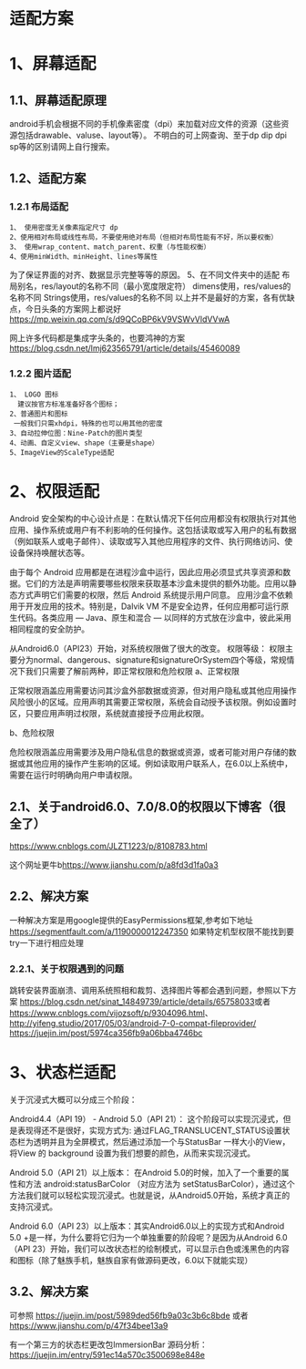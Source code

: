适配方案
============
# 1、屏幕适配
  ## 1.1、屏幕适配原理
  android手机会根据不同的手机像素密度（dpi）来加载对应文件的资源（这些资源包括drawable、valuse、layout等）。
  不明白的可上网查询、至于dp dip dpi sp等的区别请网上自行搜索。
  ## 1.2、适配方案
  ### 1.2.1 布局适配
    1、 使用密度无关像素指定尺寸 dp
    2、使用相对布局或线性布局，不要使用绝对布局（但相对布局性能有不好，所以要权衡）
    3、 使用wrap_content、match_parent、权重（与性能权衡）
    4、使用minWidth、minHeight、lines等属性
  为了保证界面的对齐、数据显示完整等等的原因。
    5、在不同文件夹中的适配
      布局别名，res/layout的名称不同（最小宽度限定符）
      dimens使用，res/values的名称不同
      Strings使用，res/values的名称不同
    以上并不是最好的方案，各有优缺点，今日头条的方案网上都说好 <https://mp.weixin.qq.com/s/d9QCoBP6kV9VSWvVldVVwA>
    
   网上许多代码都是集成字头条的，也要鸿神的方案 <https://blog.csdn.net/lmj623565791/article/details/45460089>
    
  ### 1.2.2 图片适配
    1、 LOGO 图标
      建议按官方标准准备好各个图标；
    2、普通图片和图标
     一般我们只需xhdpi，特殊的也可以用其他的密度
    3、自动拉伸位图：Nine-Patch的图片类型
    4、动画、自定义view、shape（主要是shape）
    5、ImageView的ScaleType适配
    
# 2、权限适配
  Android 安全架构的中心设计点是：在默认情况下任何应用都没有权限执行对其他应用、操作系统或用户有不利影响的任何操作。这包括读取或写入用户的私有数据（例如联系人或电子邮件）、读取或写入其他应用程序的文件、执行网络访问、使设备保持唤醒状态等。

  由于每个 Android 应用都是在进程沙盒中运行，因此应用必须显式共享资源和数据。它们的方法是声明需要哪些权限来获取基本沙盒未提供的额外功能。应用以静态方式声明它们需要的权限，然后 Android 系统提示用户同意。
  应用沙盒不依赖用于开发应用的技术。特别是，Dalvik VM 不是安全边界，任何应用都可运行原生代码。各类应用 — Java、原生和混合 — 以同样的方式放在沙盒中，彼此采用相同程度的安全防护。
  
  从Android6.0（API23）开始，对系统权限做了很大的改变。
  权限等级：
权限主要分为normal、dangerous、signature和signatureOrSystem四个等级，常规情况下我们只需要了解前两种，即正常权限和危险权限
  a、正常权限

正常权限涵盖应用需要访问其沙盒外部数据或资源，但对用户隐私或其他应用操作风险很小的区域。应用声明其需要正常权限，系统会自动授予该权限。例如设置时区，只要应用声明过权限，系统就直接授予应用此权限。

  b、危险权限

危险权限涵盖应用需要涉及用户隐私信息的数据或资源，或者可能对用户存储的数据或其他应用的操作产生影响的区域。例如读取用户联系人，在6.0以上系统中，需要在运行时明确向用户申请权限。

  ## 2.1、关于android6.0、7.0/8.0的权限以下博客（很全了） 
  <https://www.cnblogs.com/JLZT1223/p/8108783.html>
  
  这个网址更牛b<https://www.jianshu.com/p/a8fd3d1fa0a3>
  

  ## 2.2、解决方案
   一种解决方案是用google提供的EasyPermissions框架,参考如下地址
   <https://segmentfault.com/a/1190000012247350>
   如果特定机型权限不能找到要try一下进行相应处理
   
  ### 2.2.1、关于权限遇到的问题
  跳转安装界面崩溃、调用系统照相和裁剪、选择图片等都会遇到问题，参照以下方案
   <https://blog.csdn.net/sinat_14849739/article/details/65758033>或者
        <https://www.cnblogs.com/vijozsoft/p/9304096.html>、<http://yifeng.studio/2017/05/03/android-7-0-compat-fileprovider/>  
       <https://juejin.im/post/5974ca356fb9a06bba4746bc>
# 3、状态栏适配  
关于沉浸式大概可以分成三个阶段：

Android4.4（API 19） - Android 5.0（API 21）： 这个阶段可以实现沉浸式，但是表现得还不是很好，实现方式为: 通过FLAG_TRANSLUCENT_STATUS设置状态栏为透明并且为全屏模式，然后通过添加一个与StatusBar 一样大小的View，将View 的 background 设置为我们想要的颜色，从而来实现沉浸式。

Android 5.0（API 21）以上版本： 在Android 5.0的时候，加入了一个重要的属性和方法 android:statusBarColor （对应方法为 setStatusBarColor），通过这个方法我们就可以轻松实现沉浸式。也就是说，从Android5.0开始，系统才真正的支持沉浸式。

Android 6.0（API 23）以上版本：其实Android6.0以上的实现方式和Android 5.0 +是一样，为什么要将它归为一个单独重要的阶段呢？是因为从Android 6.0（API 23）开始，我们可以改状态栏的绘制模式，可以显示白色或浅黑色的内容和图标（除了魅族手机，魅族自家有做源码更改，6.0以下就能实现）

## 3.2、解决方案
 可参照 <https://juejin.im/post/5989ded56fb9a03c3b6c8bde> 或者
 <https://www.jianshu.com/p/47f34bee13a9>
 
 有一个第三方的状态栏更改包ImmersionBar   源码分析：<https://juejin.im/entry/591ec14a570c3500698e848e>
    
    
  
  
   
  
